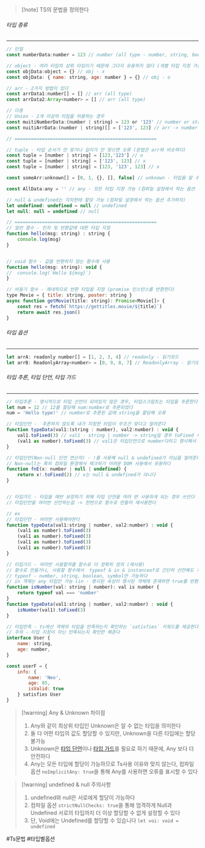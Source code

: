 
>[!note] TS의 문법을 정의한다


###### 타입 종류
---

```js
// 단일
const numberData:number = 123 // number (all type - number, string, boolean)

// object - 여러 타입의 상위 타입이기 때문에 그다지 유용하지 않다 (개별 타입 지정 가능)
const objData:object = {} // obj - x
const objData: { name: string, age: number } = {} // obj - o

// arr - 2가지 방법이 있다
const arrData1:number[] = [] // arr (all type)
const arrData2:Array<number> = [] // arr (all type)

// 다중
// Union - 2개 이상의 타입을 허용하는 경우
const muitiNumberData:(number | string) = 123 or '123' // number or string
const nuitiArrData:(number | string)[] = ['123', 123] // arr -> number or string

// ====================================================

// tuple - 타입 순서가 안 맞거나 길이가 안 맞으면 오류 (문법은 arr와 비슷하다)
const tuple = [number | string] = [123,'123'] // o
const tuple = [number | string] = ['123', 123] // x
const tuple = [number | string] = [123, '123', 123] // x

const someArr:unknown[] = [0, 1, {}, [], false] // unknown - 타입을 알 수 없을 경우 사용

const AllData:any = '' // any - 모든 타입 지정 가능 (컴파일 설정에서 막는 옵션 추가하자)

// null & undefined는 각자한테 할당 가능 (컴파일 설정에서 막는 옵션 추가하자)
let undefined: undefined = null // undefined
let null: null = undefined // null

// ====================================================
// 일반 함수 - 인자 및 반환값에 대한 타입 지정
function hello(msg: string) : string {
	console.log(msg)
}


// void 함수 - 값을 반환하지 않는 함수에 사용 
function hello(msg: string): void {
//	console.log(`Hello ${msg}`)
}

// 비동기 함수 - 제네릭으로 반환 타입을 지정 (promise 인스턴스를 반환한다)
type Movie = { title: string, poster: string } 
async function getMovie(title: string): Promise<Movie[]> { 
	const res = fetch(`https://gettitles.movie/${title}`) 
	return await res.json()
}
```


###### 타입 옵션
---

```js
let arrA: readonly number[] = [1, 2, 3, 4] // readonly - 읽기모드
let arrB: ReadonlyArray<number> = [0, 9, 8, 7] // ReadonlyArray - 읽기모드
```


###### 타입 추론, 타입 단언, 타입 가드
---

```js
// 타입추론 - 명시적으로 타입 선언이 되어있지 않은 경우, 타입스크립트는 타입을 추론한다
let num = 12 // 12를 할당해 num:number로 추론되었다
num = 'Hello type!' // number로 추론된 값에 string을 할당해 오류

// 타입단언 -  추론하지 않도록 내가 지정한 타입이 무조건 맞다고 알려준다
function typeData(val1:(string : number), val2:number) : void {
	val1.toFixed(3) // val1 - string | number -> string일 경우 toFixed 사용 못한다
	(val1 as number).toFixed(3) // val1은 타입단언으로 number다라고 명시해서 사용 가능
}

// 타입단언(Non-null 단언 연산자) - !를 사용해 null & undefined가 아님을 알려준다
// Non-null는 특히 컴파일 환경에서 체크하기 어려운 DOM 사용에서 유용하다
function fnE(x: number | null | undefined) { 
	return x!.toFixed(2) // x는 null & undefined가 아니다
}


// 타입가드 - 타입을 매번 보장하기 위해 타입 단언을 여러 번 사용하게 되는 경우 쓰인다
// 타입단언을 여러번 선언하는걸 -> 한번으로 함수로 만들어 재사용한다

// ex
// 타입단언 - 여러번 사용해야한다
function typeData(val1:string | number, val2:number) : void {
	(val1 as number).toFixed(3)
	(val1 as number).toFixed(3)
	(val1 as number).toFixed(3)
	(val1 as number).toFixed(3)
}

// 타입가드 - 여러번 사용할꺼를 함수로 더 정확히 정의 (재사용)
// 함수로 만들거나, 사용할 함수에서  typeof & in & instanceof로 간단히 선언해도 가능하다
// typeof - number, string, boolean, symbol만 가능하다
// in 객체는 any 타입만 가능 (in - 명시된 속성이 명시된 객체에 존재하면 true를 반환한다)
function isNumber(val: string | number): val is number { 
	return typeof val === 'number' 
}
function typeData(val1:string | number, val2:number) : void {
	isNumber(val1).toFixed(3)
}

// 타입만족 - ts에선 객체의 타입을 만족하는지 확인하는 `satisfies` 키워드를 제공한다
// 주의 - 타입 지정이 아닌 만족되는지 확인만 해준다
interface User {
	name: string,
	age: number,
}

const userF = {    
	info: {      
		name: 'Neo',      
		age: 85,      
		isValid: true   
	} satisfies User
}
```


>[!warning] Any & Unknown 차이점
>1. Any와 같이 최상위 타입인 Unknown은 알 수 없는 타입을 의미한다
>2. 둘 다 어떤 타입의 값도 할당할 수 있지만, Unknown을 다른 타입에는 할당 불가능
>3. Unknown은 [타입 단언](https://www.heropy.dev/p/WhqSC8#h3_%ED%83%80%EC%9E%85_%EB%8B%A8%EC%96%B8Assertions)이나 [타입 가드](https://www.heropy.dev/p/WhqSC8#h3_%ED%83%80%EC%9E%85_%EA%B0%80%EB%93%9CGuards)를 필요로 하기 때문에, Any 보다 더 안전하다
>4. Any는  모든 타입에 할당이 가능하므로 Ts사용 이유와 맞지 않는다, 컴파일 옵션 `noImplicitAny: true`을 통해 Any를 사용하면 오류를 표시할 수 있다

>[!warning] undefined & null 주의사항
>1.  undefined와 null은 서로에게 할당이 가능하다
>2. 컴파일 옵션 `strictNullChecks: true`을 통해 엄격하게 Null과 Undefined 서로의 타입까지 더 이상 할당할 수 없게 설정할 수 있다
>3. 단, Void에는 Undefined를 할당할 수 있습니다 `let voi: void = undefined`



#Ts문법 #타입별옵션